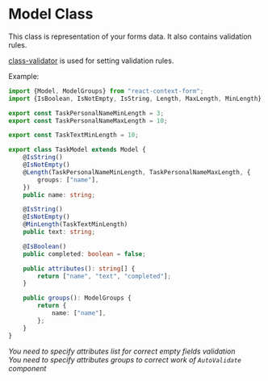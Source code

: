 # Model Class
This class is representation of your forms data.
It also contains validation rules.
  
[class-validator](https://github.com/pleerock/class-validator) is used for setting validation rules.

Example:

```typescript
import {Model, ModelGroups} from "react-context-form";
import {IsBoolean, IsNotEmpty, IsString, Length, MaxLength, MinLength} from "class-validator";

export const TaskPersonalNameMinLength = 3;
export const TaskPersonalNameMaxLength = 10;

export const TaskTextMinLength = 10;

export class TaskModel extends Model {
    @IsString()
    @IsNotEmpty()
    @Length(TaskPersonalNameMinLength, TaskPersonalNameMaxLength, {
        groups: ["name"],
    })
    public name: string;

    @IsString()
    @IsNotEmpty()
    @MinLength(TaskTextMinLength)
    public text: string;

    @IsBoolean()
    public completed: boolean = false;

    public attributes(): string[] {
        return ["name", "text", "completed"];
    }

    public groups(): ModelGroups {
        return {
            name: ["name"],
        };
    }
}
```
*You need to specify attributes list for correct empty fields validation*  
*You need to specify attributes groups to correct work of `AutoValidate` component*

